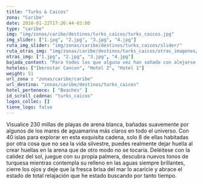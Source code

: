 ```yaml
---
title: "Turks & Caicos"
zona: "Caribe"
date: 2018-01-22T17:26:44-03:00
type: "caribe"
img: "img/zonas/caribe/destinos/turks_caicos/turks_caicos.jpg"
img_slider: ["1.jpg", "2.jpg", "3.jpg", "4.jpg"]
ruta_img_slider: "img/zonas/caribe/destinos/turks_caicos/slider/"
ruta_otras_img: "img/zonas/caribe/destinos/turks_caicos/otras_imagenes/"
otras_img: ["1.jpg", "2.jpg", "3.jpg", "4.jpg"]
bajada_content: "Para todos los que alguna vez han soñado con alejarse de todo y encontrar un refugio tropical lejos de todo el ajetreo, el bullicio, el alboroto y el desorden de la vida moderna, las Islas Turcas y Caicos son los descubrimientos más raros, una verdadera isla de escape."
hoteles: ["Iberostar Cancun", "Hotel 2", "Hotel 1"]
weight: 51
url_zona : "zonas/caribe/caribe"
url_destino: "zonas/caribe/destinos/turks_caicos"
hotel_pertenece: [ "Beaches" ]
id_scroll_cadena: "turks_caicos"
logos_collec: []
tiene_logo: false
---
```

Visualice 230 millas de playas de arena blanca, bañadas suavemente por algunos de los mares de aguamarina más claros en todo el universo. Con 40 islas para explorar en esta exquisita cadena, solo 8 de ellas habitadas por otra cosa que no sea la vida silvestre, puedes realmente dejar huella al crear huellas en la arena que de otro modo no se tocaría. Deléitese con la calidez del sol, juegue con su propia palmera, descubra nuevos tonos de turquesa mientras contempla su relleno en las aguas siempre brillantes, cierre los ojos y deje que la fresca brisa del mar lo acaricie y abrace el estado de total relajación que he estado buscando por tanto tiempo.
